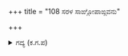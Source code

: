 +++
title = "108 ಸರಳ ಸಾಙ್ಗೋಪಾಙ್ಗವನು"

+++

<details><summary>ಗದ್ಯ (ಕ.ಗ.ಪ) </summary>

108. "ಅಸ್ತ್ರದ ಅಂಗೋಪಾಂಗಗಳೆಲ್ಲವನ್ನು ನಿನಗೆ ತಿಳಿಸಿದ್ದೇನೆ. ಇನ್ನು ನೀನು ಇಂದ್ರಪುರಕ್ಕೆ ಹೋಗು. ನಿನ್ನ ಅಭ್ಯುದಯಕ್ಕೆ ಶ್ರೀಹರಿಯು ಸಹಾಯಿಯಾಗುತ್ತಾನೆ. ಅವನು ನಮ್ಮ ಶಕ್ತಿಯ ಸಾತ್ವಿಕ ರೂಪವೇ ಆಗಿದ್ದಾನೆ". ಎಂದು ಹೇಳಿ ಪರಮೇಶ್ವರನು ಅರ್ಜುನನನ್ನು ಬೀಳ್ಕೊಟ್ಟನು.
</details>
